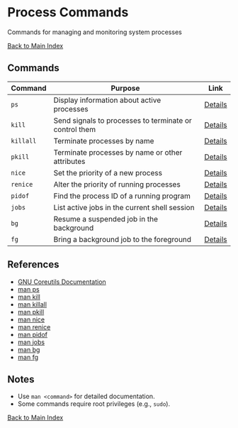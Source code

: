 # Process Commands

Commands for managing and monitoring system processes

[Back to Main Index](../../README.md)

## Commands

| Command | Purpose | Link |
|---------|---------|------|
| `ps` | Display information about active processes | [Details](./ps.md) |
| `kill` | Send signals to processes to terminate or control them | [Details](./kill.md) |
| `killall` | Terminate processes by name | [Details](./killall.md) |
| `pkill` | Terminate processes by name or other attributes | [Details](./pkill.md) |
| `nice` | Set the priority of a new process | [Details](./nice.md) |
| `renice` | Alter the priority of running processes | [Details](./renice.md) |
| `pidof` | Find the process ID of a running program | [Details](./pidof.md) |
| `jobs` | List active jobs in the current shell session | [Details](./jobs.md) |
| `bg` | Resume a suspended job in the background | [Details](./bg.md) |
| `fg` | Bring a background job to the foreground | [Details](./fg.md) |

## References
- [GNU Coreutils Documentation](https://www.gnu.org/software/coreutils/manual/coreutils.html)
- [man ps](https://man7.org/linux/man-pages/man1/ps.1.html)
- [man kill](https://man7.org/linux/man-pages/man1/kill.1.html)
- [man killall](https://man7.org/linux/man-pages/man1/killall.1.html)
- [man pkill](https://man7.org/linux/man-pages/man1/pkill.1.html)
- [man nice](https://man7.org/linux/man-pages/man1/nice.1.html)
- [man renice](https://man7.org/linux/man-pages/man1/renice.1.html)
- [man pidof](https://man7.org/linux/man-pages/man8/pidof.8.html)
- [man jobs](https://man7.org/linux/man-pages/man1/jobs.1.html)
- [man bg](https://man7.org/linux/man-pages/man1/bg.1.html)
- [man fg](https://man7.org/linux/man-pages/man1/fg.1.html)

## Notes
- Use `man <command>` for detailed documentation.
- Some commands require root privileges (e.g., `sudo`).

[Back to Main Index](../../README.md)